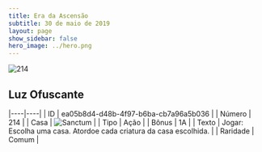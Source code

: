 ```yaml
---
title: Era da Ascensão
subtitle: 30 de maio de 2019
layout: page
show_sidebar: false
hero_image: ../hero.png
---
```


![214](https://cdn.keyforgegame.com/media/card_front/pt/435_214_PG3C2H84HG7_pt.png)

## Luz Ofuscante

|----|----|
| ID | ea05b8d4-d48b-4f97-b6ba-cb7a96a5b036 |
| Número | 214 |
| Casa | ![Sanctum](https://archonarcana.com/images/thumb/c/c7/Sanctum.png/22px-Sanctum.png "Santuário") |
| Tipo | Ação |
| Bônus | 1A |
| Texto | Jogar: Escolha uma casa. Atordoe cada criatura da casa escolhida. |
| Raridade | Comum |
